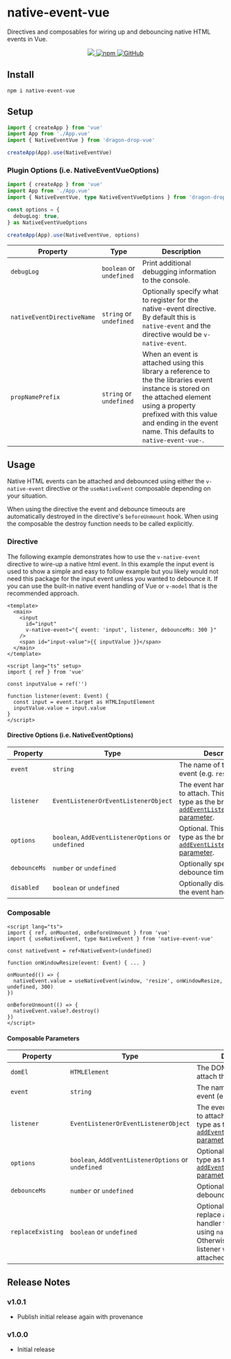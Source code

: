 # native-event-vue

Directives and composables for wiring up and debouncing native HTML events in Vue.

<p align="center">
  <a href="https://github.com/nruffing/native-event-vue/actions/workflows/ci_cd.yml">
    <img src="https://github.com/nruffing/native-event-vue/actions/workflows/ci_cd.yml/badge.svg" />
  </a>
  <a href="https://www.npmjs.com/package/native-event-vue" target="_blank" aria-label="npm">
    <img alt="npm" src="https://img.shields.io/npm/v/native-event-vue?logo=npm" />
  </a>
  <a href="https://github.com/nruffing/native-event-vue/blob/main/LICENSE" aria-label="MIT License">
    <img alt="GitHub" src="https://img.shields.io/github/license/nruffing/native-event-vue" />
  </a>
</p>

## Install

```
npm i native-event-vue
```

## Setup

```ts
import { createApp } from 'vue'
import App from './App.vue'
import { NativeEventVue } from 'dragon-drop-vue'

createApp(App).use(NativeEventVue)
```

### Plugin Options (i.e. NativeEventVueOptions)

```ts
import { createApp } from 'vue'
import App from './App.vue'
import { NativeEventVue, type NativeEventVueOptions } from 'dragon-drop-vue'

const options = {
  debugLog: true,
} as NativeEventVueOptions

createApp(App).use(NativeEventVue, options)
```

| Property | Type | Description |
| --- | --- | --- |
| `debugLog` | `boolean` or `undefined` | Print additional debugging information to the console. |
| `nativeEventDirectiveName` | `string` or `undefined` | Optionally specify what to register for the native-event directive. By default this is `native-event` and the directive would be `v-native-event`. |
| `propNamePrefix` | `string` or `undefined` | When an event is attached using this library a reference to the the libraries event instance is stored on the attached element using a property prefixed with this value and ending in the event name. This defaults to `native-event-vue-`. |

## Usage

Native HTML events can be attached and debounced using either the `v-native-event` directive or the `useNativeEvent` composable depending on your situation.

When using the directive the event and debounce timeouts are automatically destroyed in the directive's `beforeUnmount` hook. When using the composable the destroy function needs to be called explicitly.

### Directive

The following example demonstrates how to use the `v-native-event` directive to wire-up a native html event. In this example the input event is used to show a simple and easy to follow example but you likely would not need this package for the input event unless you wanted to debounce it. If you can use the built-in native event handling of Vue or `v-model` that is the recommended approach.

```vue
<template>
  <main>
    <input
      id="input"
      v-native-event="{ event: 'input', listener, debounceMs: 300 }"
    />
    <span id="input-value">{{ inputValue }}</span>
  </main>
</template>

<script lang="ts" setup>
import { ref } from 'vue'

const inputValue = ref('')

function listener(event: Event) {
  const input = event.target as HTMLInputElement
  inputValue.value = input.value
}
</script>
```

#### Directive Options (i.e. NativeEventOptions)

| Property | Type | Description |
| --- | --- | --- |
| `event` | `string` | The name of the native event (e.g. `resize`). |
| `listener` | `EventListenerOrEventListenerObject` | The event handler function to attach. This is the same type as the browser API [`addEventListener.listener` parameter](https://developer.mozilla.org/en-US/docs/Web/API/EventTarget/addEventListener#the_event_listener_callback). |
| `options` | `boolean`, `AddEventListenerOptions` or `undefined` | Optional. This is the same type as the browser API [`addEventListener.options` parameter](https://developer.mozilla.org/en-US/docs/Web/API/EventTarget/addEventListener#options). |
| `debounceMs` | `number` or `undefined` | Optionally specify a debounce timeout. |
| `disabled` | `boolean` or `undefined` | Optionally disable/remove the event handler. |

### Composable

```vue
<script lang="ts">
import { ref, onMounted, onBeforeUnmount } from 'vue'
import { useNativeEvent, type NativeEvent } from 'native-event-vue'

const nativeEvent = ref<NativeEvent>(undefined)

function onWindowResize(event: Event) { ... }

onMounted(() => {
  nativeEvent.value = useNativeEvent(window, 'resize', onWindowResize, undefined, 300)
})

onBeforeUnmount(() => {
  nativeEvent.value?.destroy()
})
</script>
```

#### Composable Parameters

| Property | Type | Description |
| --- | --- | --- |
| `domEl` | `HTMLElement` | The DOM element to attach the event listener to. |
| `event` | `string` | The name of the native event (e.g. `resize`). |
| `listener` | `EventListenerOrEventListenerObject` | The event handler function to attach. This is the same type as the browser API [`addEventListener.listener` parameter](https://developer.mozilla.org/en-US/docs/Web/API/EventTarget/addEventListener#the_event_listener_callback). |
| `options` | `boolean`, `AddEventListenerOptions` or `undefined` | Optional. This is the same type as the browser API [`addEventListener.options` parameter](https://developer.mozilla.org/en-US/docs/Web/API/EventTarget/addEventListener#options). |
| `debounceMs` | `number` or `undefined` | Optionally specify a debounce timeout. |
| `replaceExisting` | `boolean` or `undefined` | Optionally specify to replace any existing event handler that was attached using `native-event-vue`. Otherwise the new event listener will not be attached. |

## Release Notes

### v1.0.1
  * Publish initial release again with provenance

### v1.0.0
  * Initial release
